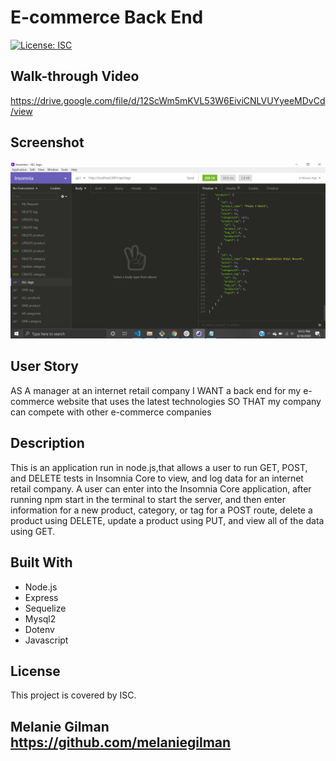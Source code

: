 # E-commerce Back End 

[![License: ISC](https://img.shields.io/badge/License-ISC-blue.svg)](https://opensource.org/licenses/ISC)

## Walk-through Video
https://drive.google.com/file/d/12ScWm5mKVL53W6EiviCNLVUYyeeMDvCd/view

## Screenshot
![Screenshot](assets/images/screenshotjson.png)

## User Story
AS A manager at an internet retail company
I WANT a back end for my e-commerce website that uses the latest technologies
SO THAT my company can compete with other e-commerce companies

## Description
This is an application run in node.js,that allows a user to run GET, POST, and DELETE
tests in Insomnia Core to view, and log data for an internet retail company.  A user 
can enter into the Insomnia Core application, after running npm start in the terminal to start the server, and then enter information for a new product, category, or tag for a POST route, delete a product using DELETE, update a product using PUT, and view all of the data using GET.

## Built With
* Node.js
* Express
* Sequelize
* Mysql2
* Dotenv
* Javascript

## License
This project is covered by ISC.

## Melanie Gilman https://github.com/melaniegilman


